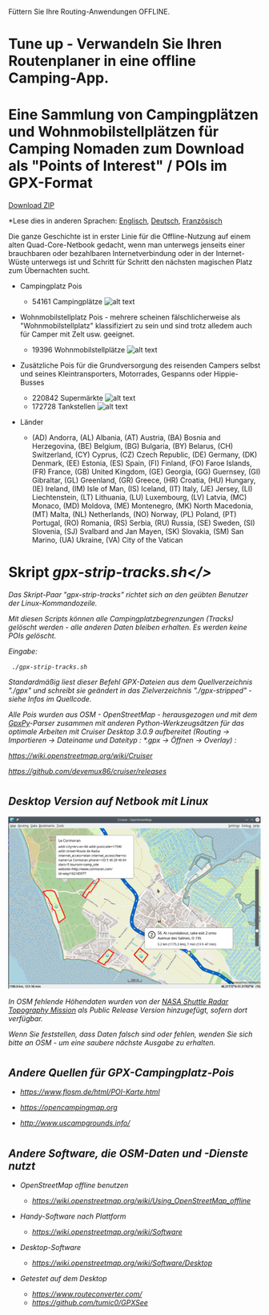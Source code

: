 Füttern Sie Ihre Routing-Anwendungen OFFLINE.

# Tune up - Verwandeln Sie Ihren Routenplaner in eine offline Camping-App.
# Eine Sammlung von Campingplätzen und Wohnmobilstellplätzen für Camping Nomaden zum Download als "Points of Interest" / POIs im GPX-Format

[Download ZIP](https://github.com/GpxFeed/campgrounds/archive/refs/heads/master.zip)

*Lese dies in anderen Sprachen: [Englisch](README.md), [Deutsch](README.de.md), [Französisch](README.fr.md)

Die ganze Geschichte ist in erster Linie für die Offline-Nutzung auf einem alten Quad-Core-Netbook gedacht, wenn man unterwegs jenseits einer brauchbaren oder bezahlbaren Internetverbindung oder in der Internet-Wüste unterwegs ist und Schritt für Schritt den nächsten magischen Platz zum Übernachten sucht.

- Campingplatz Pois

    - 54161 Campingplätze   ![alt text](https://wiki.openstreetmap.org/w/images/thumb/e/e4/Camping.16.svg/16px-Camping.16.svg.png)

- Wohnmobilstellplatz Pois  - mehrere scheinen fälschlicherweise als "Wohnmobilstellplatz" klassifiziert zu sein und sind trotz alledem auch für Camper mit Zelt usw. geeignet.

    - 19396 Wohnmobilstellplätze   ![alt text](https://wiki.openstreetmap.org/w/images/thumb/a/a1/Caravan-16.svg/16px-Caravan-16.svg.png)

- Zusätzliche Pois für die Grundversorgung des reisenden Campers selbst und seines Kleintransporters, Motorrades, Gespanns oder Hippie-Busses

    - 220842 Supermärkte   ![alt text](https://wiki.openstreetmap.org/w/images/thumb/7/76/Supermarket-14.svg/16px-Supermarket-14.svg.png)
    - 172728 Tankstellen  ![alt text](https://wiki.openstreetmap.org/w/images/thumb/7/77/Fuel-16.svg/16px-Fuel-16.svg.png)

- Länder

    - (AD) Andorra, (AL) Albania, (AT) Austria, (BA) Bosnia and Herzegovina, (BE) Belgium, (BG) Bulgaria, (BY) Belarus, (CH) Switzerland, (CY) Cyprus, (CZ) Czech Republic, (DE) Germany, (DK) Denmark, (EE) Estonia, (ES) Spain, (FI) Finland, (FO) Faroe Islands, (FR) France, (GB) United Kingdom, (GE) Georgia, (GG) Guernsey, (GI) Gibraltar, (GL) Greenland, (GR) Greece, (HR) Croatia, (HU) Hungary, (IE) Ireland, (IM) Isle of Man, (IS) Iceland, (IT) Italy, (JE) Jersey, (LI) Liechtenstein, (LT) Lithuania, (LU) Luxembourg, (LV) Latvia, (MC) Monaco, (MD) Moldova, (ME) Montenegro, (MK) North Macedonia, (MT) Malta, (NL) Netherlands, (NO) Norway, (PL) Poland, (PT) Portugal, (RO) Romania, (RS) Serbia, (RU) Russia, (SE) Sweden, (SI) Slovenia, (SJ) Svalbard and Jan Mayen, (SK) Slovakia, (SM) San Marino, (UA) Ukraine, (VA) City of the Vatican
    
# Skript <i>gpx-strip-tracks.sh</>

Das Skript-Paar "gpx-strip-tracks" richtet sich an den geübten Benutzer der Linux-Kommandozeile.

Mit diesen Scripts können alle Campingplatzbegrenzungen (Tracks) gelöscht werden - alle anderen Daten bleiben erhalten. Es werden keine POIs gelöscht.

Eingabe:

     ./gpx-strip-tracks.sh

Standardmäßig liest dieser Befehl GPX-Dateien aus dem Quellverzeichnis "./gpx" und schreibt sie geändert in das Zielverzeichnis "./gpx-stripped" - siehe Infos im Quellcode.

Alle Pois wurden aus OSM - OpenStreetMap - herausgezogen und mit dem [GpxPy](http://github.com/tkrajina/gpxpy)-Parser zusammen mit anderen Python-Werkzeugsätzen für das optimale Arbeiten mit Cruiser Desktop 3.0.9 aufbereitet (Routing -> Importieren -> Dateiname und Dateityp : *.gpx -> Öffnen -> Overlay) :

  https://wiki.openstreetmap.org/wiki/Cruiser
  
  https://github.com/devemux86/cruiser/releases
  
# <h2>Desktop Version auf Netbook mit Linux</h2>

![alt text](./cruiser.png?raw=true "Cruiser")

In OSM fehlende Höhendaten wurden von der [NASA Shuttle Radar Topography Mission](https://en.wikipedia.org/wiki/Shuttle_Radar_Topography_Mission) als Public Release Version hinzugefügt, sofern dort verfügbar. 

Wenn Sie feststellen, dass Daten falsch sind oder fehlen, wenden Sie sich bitte an OSM - um eine saubere nächste Ausgabe zu erhalten.

# <h2>Andere Quellen für GPX-Campingplatz-Pois</h2>

- https://www.flosm.de/html/POI-Karte.html

- https://opencampingmap.org

- http://www.uscampgrounds.info/

# <h2>Andere Software, die OSM-Daten und -Dienste nutzt</h2>

- OpenStreetMap offline benutzen
    - https://wiki.openstreetmap.org/wiki/Using_OpenStreetMap_offline

- Handy-Software nach Plattform
    - https://wiki.openstreetmap.org/wiki/Software

- Desktop-Software 
    - https://wiki.openstreetmap.org/wiki/Software/Desktop

- Getestet auf dem Desktop
    - https://www.routeconverter.com/
    - https://github.com/tumic0/GPXSee
